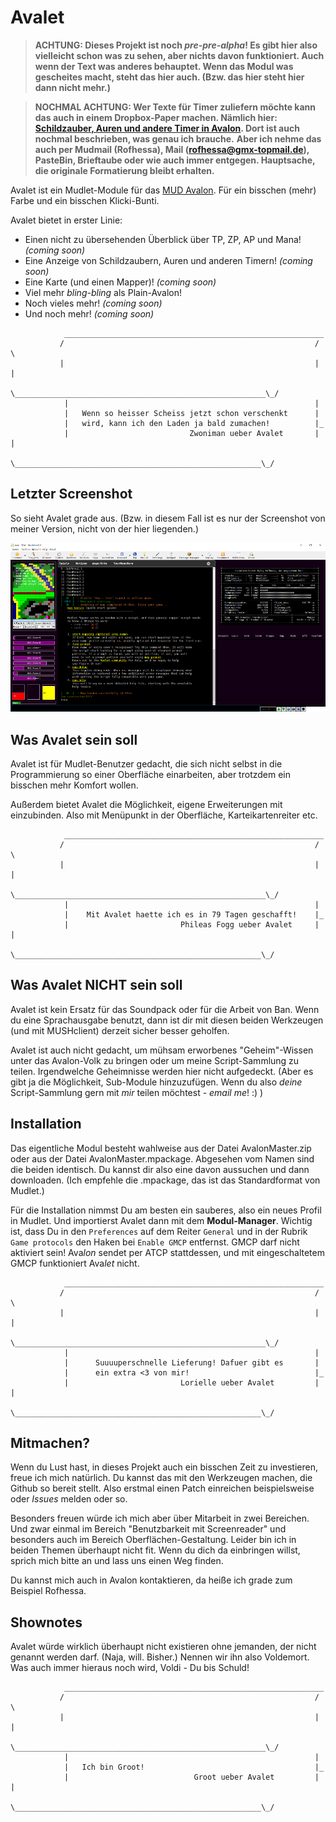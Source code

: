 # Avalet

> **ACHTUNG: Dieses Projekt ist noch *pre-pre-alpha*! Es gibt hier also vielleicht schon was zu sehen, aber nichts davon funktioniert. Auch wenn der Text was anderes behauptet. Wenn das Modul was gescheites macht, steht das hier auch. (Bzw. das hier steht hier dann nicht mehr.)**

> **NOCHMAL ACHTUNG: Wer Texte für Timer zuliefern möchte kann das auch in einem Dropbox-Paper machen. Nämlich hier: [Schildzauber, Auren und andere Timer in Avalon](https://paper.dropbox.com/doc/Schilde-Auren-und-andere-Timer-in-Avalon--AwzQroKtD73zHn6jNa2GIFiWAQ-1yKShCfqPZ6b21iU5vWO4). Dort ist auch nochmal beschrieben, was genau ich brauche.**
> **Aber ich nehme das auch per Mudmail (Rofhessa), Mail (rofhessa@gmx-topmail.de), PasteBin, Brieftaube oder wie auch immer entgegen. Hauptsache, die originale Formatierung bleibt erhalten.**

Avalet ist ein Mudlet-Module für das [MUD Avalon](https://avalon.mud.de/). Für ein bisschen (mehr) Farbe und ein bisschen Klicki-Bunti.

Avalet bietet in erster Linie:
- Einen nicht zu übersehenden Überblick über TP, ZP, AP und Mana!*(coming soon)*
- Eine Anzeige von Schildzaubern, Auren und anderen Timern! *(coming soon)*
- Eine Karte (und einen Mapper)! *(coming soon)*
- Viel mehr *bling-bling* als Plain-Avalon!
- Noch vieles mehr! *(coming soon)*
- Und noch mehr! *(coming soon)*

```
            __________________________________________________________
           /                                                        / \
           |                                                        | |
           \________________________________________________________\_/
            |                                                       |
            |   Wenn so heisser Scheiss jetzt schon verschenkt      |
            |   wird, kann ich den Laden ja bald zumachen!          |_
            |                           Zwoniman ueber Avalet       | |
            \_______________________________________________________\_/

```

## Letzter Screenshot

So sieht Avalet grade aus. (Bzw. in diesem Fall ist es nur der Screenshot von meiner Version, nicht von der hier liegenden.)

![letzter Screenshot](latest_screenshot.png)

## Was Avalet sein soll

Avalet ist für Mudlet-Benutzer gedacht, die sich nicht selbst in die Programmierung so einer Oberfläche einarbeiten, aber trotzdem ein bisschen mehr Komfort wollen.

Außerdem bietet Avalet die Möglichkeit, eigene Erweiterungen mit einzubinden. Also mit Menüpunkt in der Oberfläche, Karteikartenreiter etc.

```
            __________________________________________________________
           /                                                        / \
           |                                                        | |
           \________________________________________________________\_/
            |                                                       |
            |    Mit Avalet haette ich es in 79 Tagen geschafft!    |_
            |                         Phileas Fogg ueber Avalet     | |
            \_______________________________________________________\_/

```

## Was Avalet NICHT sein soll

Avalet ist kein Ersatz für das Soundpack oder für die Arbeit von Ban. Wenn du eine Sprachausgabe benutzt, dann ist dir mit diesen beiden Werkzeugen (und mit MUSHclient) derzeit sicher besser geholfen.

Avalet ist auch nicht gedacht, um mühsam erworbenes "Geheim"-Wissen unter das Avalon-Volk zu bringen oder um meine Script-Sammlung zu teilen. Irgendwelche Geheimnisse werden hier nicht aufgedeckt. (Aber es gibt ja die Möglichkeit, Sub-Module hinzuzufügen. Wenn du also *deine* Script-Sammlung gern mit *mir* teilen möchtest - *email me*! :) )

## Installation

Das eigentliche Modul besteht wahlweise aus der Datei AvalonMaster.zip oder aus der Datei AvalonMaster.mpackage. Abgesehen vom Namen sind die beiden identisch. Du kannst dir also eine davon aussuchen und dann downloaden. (Ich empfehle die .mpackage, das ist das Standardformat von Mudlet.)

Für die Installation nimmst Du am besten ein sauberes, also ein neues Profil in Mudlet. Und importierst Avalet dann mit dem **Modul-Manager**. Wichtig ist, dass Du in den `Preferences` auf dem Reiter `General` und in der Rubrik `Game protocols` den Haken bei `Enable GMCP` entfernst. GMCP darf nicht aktiviert sein! Ava*lon* sendet per ATCP stattdessen, und mit eingeschaltetem GMCP funktioniert Ava*let* nicht.

```
            __________________________________________________________
           /                                                        / \
           |                                                        | |
           \________________________________________________________\_/
            |                                                       |
            |      Suuuuperschnelle Lieferung! Dafuer gibt es       |
            |      ein extra <3 von mir!                            |_
            |                         Lorielle ueber Avalet         | |
            \_______________________________________________________\_/

```
## Mitmachen?

Wenn du Lust hast, in dieses Projekt auch ein bisschen Zeit zu investieren, freue ich mich natürlich. Du kannst das mit den Werkzeugen machen, die Github so bereit stellt. Also erstmal einen Patch einreichen beispielsweise oder *Issues* melden oder so.

Besonders freuen würde ich mich aber über Mitarbeit in zwei Bereichen. Und zwar einmal im Bereich "Benutzbarkeit mit Screenreader" und besonders auch im Bereich Oberflächen-Gestaltung. Leider bin ich in beiden Themen überhaupt nicht fit. Wenn du dich da einbringen willst, sprich mich bitte an und lass uns einen Weg finden.

Du kannst mich auch in Avalon kontaktieren, da heiße ich grade zum Beispiel Rofhessa.

## Shownotes

Avalet würde wirklich überhaupt nicht existieren ohne jemanden, der nicht genannt werden darf. (Naja, will. Bisher.) Nennen wir ihn also Voldemort. Was auch immer hieraus noch wird, Voldi - Du bis Schuld!

```
            __________________________________________________________
           /                                                        / \
           |                                                        | |
           \________________________________________________________\_/
            |                                                       |
            |   Ich bin Groot!                                      |_
            |                            Groot ueber Avalet         | |
            \_______________________________________________________\_/

```
